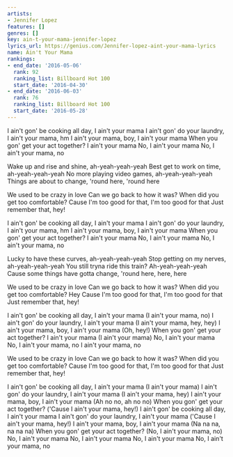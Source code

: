 ```yaml
---
artists:
- Jennifer Lopez
features: []
genres: []
key: ain-t-your-mama-jennifer-lopez
lyrics_url: https://genius.com/Jennifer-lopez-aint-your-mama-lyrics
name: Ain't Your Mama
rankings:
- end_date: '2016-05-06'
  rank: 92
  ranking_list: Billboard Hot 100
  start_date: '2016-04-30'
- end_date: '2016-06-03'
  rank: 76
  ranking_list: Billboard Hot 100
  start_date: '2016-05-28'
---
```

I ain't gon' be cooking all day, I ain't your mama
I ain't gon' do your laundry, I ain't your mama, hm
I ain't your mama, boy, I ain't your mama
When you gon' get your act together?
I ain't your mama
No, I ain't your mama
No, I ain't your mama, no


Wake up and rise and shine, ah-yeah-yeah-yeah
Best get to work on time, ah-yeah-yeah-yeah
No more playing video games, ah-yeah-yeah-yeah
Things are about to change, 'round here, 'round here


We used to be crazy in love
Can we go back to how it was?
When did you get too comfortable?
Cause I'm too good for that, I'm too good for that
Just remember that, hey!


I ain't gon' be cooking all day, I ain't your mama
I ain't gon' do your laundry, I ain't your mama, hm
I ain't your mama, boy, I ain't your mama
When you gon' get your act together?
I ain't your mama
No, I ain't your mama
No, I ain't your mama, no


Lucky to have these curves, ah-yeah-yeah-yeah
Stop getting on my nerves, ah-yeah-yeah-yeah
You still tryna ride this train? Ah-yeah-yeah-yeah
Cause some things have gotta change, 'round here, here, here


We used to be crazy in love
Can we go back to how it was?
When did you get too comfortable? Hey
Cause I'm too good for that, I'm too good for that
Just remember that, hey!


I ain't gon' be cooking all day, I ain't your mama (I ain't your mama, no)
I ain't gon' do your laundry, I ain't your mama (I ain't your mama, hey, hey)
I ain't your mama, boy, I ain't your mama (Oh, hey!)
When you gon' get your act together?
I ain't your mama (I ain't your mama)
No, I ain't your mama
No, I ain't your mama, no
I ain't your mama, no


We used to be crazy in love
Can we go back to how it was?
When did you get too comfortable?
Cause I'm too good for that, I'm too good for that
Just remember that, hey!


I ain't gon' be cooking all day, I ain't your mama (I ain't your mama)
I ain't gon' do your laundry, I ain't your mama (I ain't your mama, hey)
I ain't your mama, boy, I ain't your mama (Ah no no, ah no no)
When you gon' get your act together? ('Cause I ain't your mama, hey!)
I ain't gon' be cooking all day, I ain't your mama
I ain't gon' do your laundry, I ain't your mama ('Cause I ain't your mama, hey!)
I ain't your mama, boy, I ain't your mama (Na na na, na na na)
When you gon' get your act together? (No, I ain't your mama, no)
No, I ain't your mama
No, I ain't your mama
No, I ain't your mama
No, I ain't your mama, no
